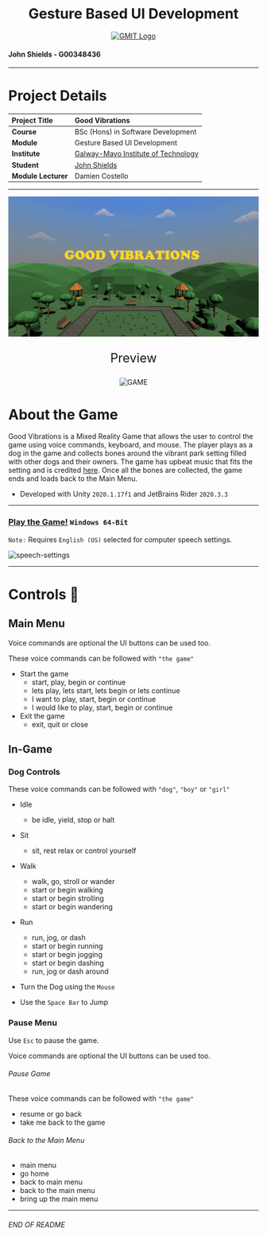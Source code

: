<h1 align="center">Gesture Based UI Development</h1>


<a href="https://www.gmit.ie/" >
<p align="center"><img src="https://i.ibb.co/f1ZQSkt/logo-gmit.png"
alt="GMIT Logo" width="500" height="200"/>
</p></a>

#### John Shields - G00348436

***

# Project Details
| **Project Title** | Good Vibrations |
| :------------- |:-------------|
| **Course**              | BSc (Hons) in Software Development |
| **Module**              | Gesture Based UI Development |
| **Institute**           | [Galway-Mayo Institute of Technology](https://www.gmit.ie/) |
| **Student**             | [John Shields](https://github.com/johnshields) |
| **Module Lecturer**      | Damien Costello |

***

<p align="center"><img src="workings/good_vibes.png"
alt="GAME" width="600"/></p>

<p align="center" style="font-size:25px">Preview</p>
<p align="center"> <img src="workings/gv.gif"alt="GAME" width="600"/></p>


# About the Game
Good Vibrations is a Mixed Reality Game that allows the user to control the game using voice commands, keyboard, and mouse.
The player plays as a dog in the game and collects bones around the vibrant park setting filled with other dogs and their owners.
The game has upbeat music that fits the setting and is credited [here](https://github.com/johnshields/GoodVibrations-MR-Game/blob/main/workings/music_credits.md). Once all the bones are
collected, the game ends and loads back to the Main Menu.

* Developed with Unity ``2020.1.17f1`` and JetBrains Rider ``2020.3.3``

***

### [Play the Game!](https://developer.cloud.unity3d.com/share/share.html?shareId=-yLx0yE6a8) ``Windows 64-Bit``

`Note:` Requires `English (US)` selected for computer speech settings.

![speech-settings](https://user-images.githubusercontent.com/26766163/108635888-cc287380-7479-11eb-8fb5-d260112f74bd.png)

***

# Controls :loudspeaker:
## Main Menu
Voice commands are optional the UI buttons can be used too.

These voice commands can be followed with `"the game"`
* Start the game
    * start, play, begin or continue
    * lets play, lets start, lets begin or lets continue
    * I want to play, start, begin or continue
    * I would like to play, start, begin or continue
* Exit the game
    * exit, quit or close

## In-Game
### Dog Controls
These voice commands can be followed with ``"dog"``, `"boy"` or `"girl"`
* Idle
   * be idle, yield, stop or halt
* Sit  
  * sit, rest relax or control yourself
* Walk
  * walk, go, stroll or wander
  * start or begin walking
  * start or begin strolling
  * start or begin wandering
* Run
  * run, jog, or dash
  * start or begin running
  * start or begin jogging
  * start or begin dashing
  * run, jog or dash around


* Turn the Dog using the `Mouse`
* Use the `Space Bar` to Jump

### Pause Menu
Use ``Esc`` to pause the game.

Voice commands are optional the UI buttons can be used too.

###### Pause Game
These voice commands can be followed with `"the game"`
* resume or go back
* take me back to the game

###### Back to the Main Menu
* main menu
* go home
* back to main menu
* back to the main menu
* bring up the main menu

***
###### END OF README
